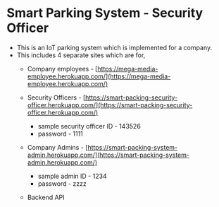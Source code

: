 # Smart Parking System - Security Officer

- This is an IoT parking system which is implemented for a company.
- This includes 4 separate sites which are for,
  - Company employees - [https://mega-media-employee.herokuapp.com/](https://mega-media-employee.herokuapp.com/)
  
  - Security Officers - [https://smart-packing-security-officer.herokuapp.com/](https://smart-packing-security-officer.herokuapp.com/)
    - sample security officer ID - 143526
    - password - 1111
    
  - Company Admins - [https://smart-packing-system-admin.herokuapp.com/](https://smart-packing-system-admin.herokuapp.com/)
    - sample admin ID - 1234
    - password - zzzz
    
  - Backend API

